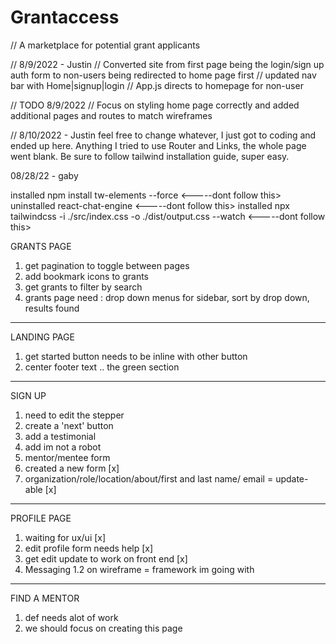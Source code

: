 # Grantaccess

// A marketplace for potential grant applicants

// 8/9/2022 - Justin
// Converted site from first page being the login/sign up auth form to non-users being redirected to home page first
// updated nav bar with Home|signup|login
// App.js directs to homepage for non-user

// TODO 8/9/2022
// Focus on styling home page correctly and added additional pages and routes to match wireframes

<!-- Check Sign Up form for PsuedoCode -->

// 8/10/2022 - Justin
feel free to change whatever, I just got to coding and ended up here. Anything I tried to use Router and Links, the whole page went blank. Be sure to follow tailwind installation guide, super easy.

08/28/22 - gaby

installed npm install tw-elements --force <-----dont follow this>
uninstalled react-chat-engine <-----dont follow this>
installed npx tailwindcss -i ./src/index.css -o ./dist/output.css --watch <-----dont follow this>

GRANTS PAGE
1. get pagination to toggle between pages
2. add bookmark icons to grants 
3. get grants to filter by search
4. grants page need : drop down menus for sidebar, sort by drop down, results found
________________________________________________________________________________________________________

LANDING PAGE

1. get started button needs to be inline with other button
2. center footer text .. the green section

________________________________________________________________________________________________________

SIGN UP

1. need to edit the stepper
2. create a 'next' button 
3. add a testimonial
4. add im not a robot
5. mentor/mentee form
6. created a new form  [x]
7. organization/role/location/about/first and last name/ email = update-able [x]

________________________________________________________________________________________________________

PROFILE PAGE

1. waiting for ux/ui [x]
2. edit profile form needs help [x]
3. get edit update to work on front end [x]
4. Messaging 1.2 on wireframe = framework im going with

________________________________________________________________________________________________________

FIND A MENTOR

1. def needs alot of work
2. we should focus on creating this page